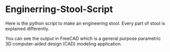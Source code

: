 # Enginerring-Stool-Script

Here is the python script to make an engineering stool.
Every part of stool is explained differently.

You can see the output in FreeCAD which is a general purpose parametric 3D computer-aided design (CAD) modeling application.

